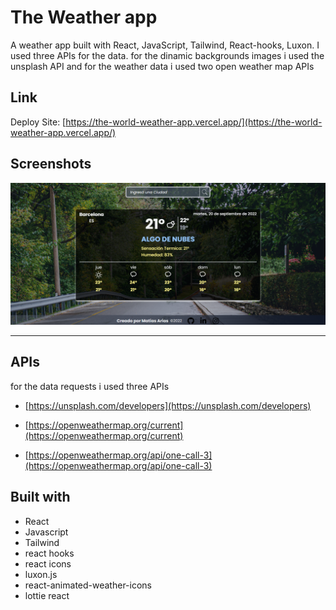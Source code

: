 # The Weather app

A weather app built with React, JavaScript, Tailwind, React-hooks, Luxon. I used three APIs for the data. for the dinamic backgrounds images i used the unsplash API and for the weather data i used two open weather map APIs

## Link

Deploy Site: [https://the-world-weather-app.vercel.app/](https://the-world-weather-app.vercel.app/)

## Screenshots

![the weather app](./src/assets/screenshots/screenshot-weather-app.png)

---

## APIs

for the data requests i used three APIs

- [https://unsplash.com/developers](https://unsplash.com/developers)

- [https://openweathermap.org/current](https://openweathermap.org/current)

- [https://openweathermap.org/api/one-call-3](https://openweathermap.org/api/one-call-3)

## Built with

- React
- Javascript
- Tailwind
- react hooks
- react icons
- luxon.js
- react-animated-weather-icons
- lottie react
